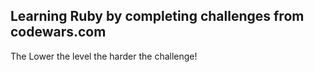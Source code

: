 ## Learning Ruby by completing challenges from codewars.com
The Lower the level the harder the challenge!
